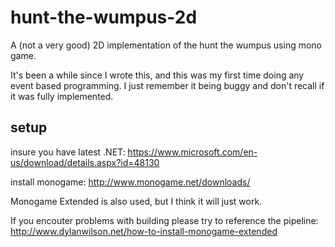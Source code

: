 # hunt-the-wumpus-2d

A (not a very good) 2D implementation of the hunt the wumpus using mono game.

It's been a while since I wrote this, and this was my first time doing any event
based programming. I just remember it being buggy and don't recall if it was
fully implemented.

## setup

insure you have latest .NET: https://www.microsoft.com/en-us/download/details.aspx?id=48130

install monogame:
http://www.monogame.net/downloads/

Monogame Extended is also used, but I think it will just work.

If you encouter problems with building please try to reference the pipeline: http://www.dylanwilson.net/how-to-install-monogame-extended
